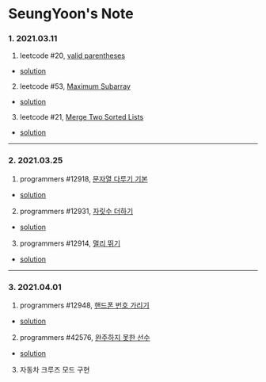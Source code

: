 # SeungYoon's Note
### 1. 2021.03.11
1) leetcode #20, [valid parentheses](https://leetcode.com/problems/valid-parentheses/)
* [solution]("./leetcode/20_Valid_Parentheses")

2) leetcode #53, [Maximum Subarray](https://leetcode.com/problems/maximum-subarray/)
* [solution]("./leetcode/53_Maximum_Subarray")

3) leetcode #21, [Merge Two Sorted Lists](https://leetcode.com/problems/merge-two-sorted-lists/)
* [solution]("./leetcode/21_Merge_Two_Sorted_Lists")

---
### 2. 2021.03.25
1) programmers #12918, [문자열 다루기 기본](https://programmers.co.kr/learn/courses/30/lessons/12918)
* [solution]("./programmers/12918")

2) programmers #12931, [자릿수 더하기](https://programmers.co.kr/learn/courses/30/lessons/12931)
* [solution]("./programmers/12931")


3) programmers #12914, [멀리 뛰기](https://programmers.co.kr/learn/courses/30/lessons/12914)
* [solution]("./programmers/12914")

---
### 3. 2021.04.01
1) programmers #12948, [핸드폰 번호 가리기](https://programmers.co.kr/learn/courses/30/lessons/12948)
* [solution]("./programmers/12948")

2) programmers #42576, [완주하지 못한 선수](https://programmers.co.kr/learn/courses/30/lessons/42576)
* [solution]("./programmers/42576")

3) 자동차 크루즈 모드 구현